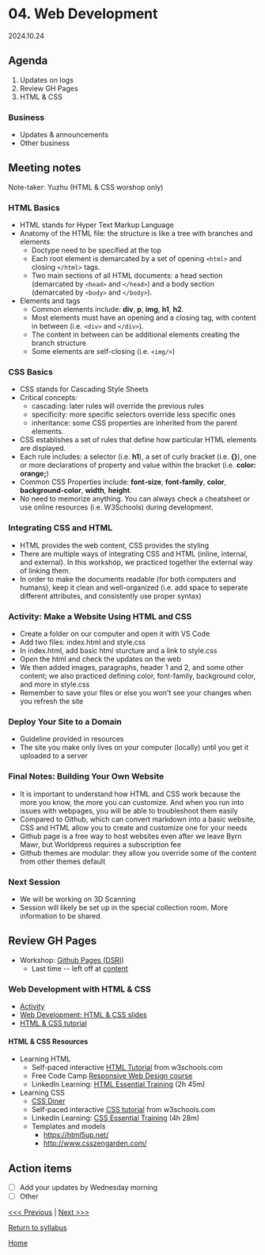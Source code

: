 # 04. Web Development

2024.10.24

## Agenda
1. Updates on logs
2. Review GH Pages
3. HTML & CSS

### Business

- Updates & announcements
- Other business

## Meeting notes
Note-taker: Yuzhu (HTML & CSS worshop only)

### HTML Basics
- HTML stands for Hyper Text Markup Language
- Anatomy of the HTML file: the structure is like a tree with branches and elements
  - Doctype need to be specified at the top
  - Each root element is demarcated by a set of opening `<html>` and closing `</html>` tags. 
  - Two main sections of all HTML documents: a head section (demarcated by `<head>` and `</head>`) and a body section (demarcated by `<body>` and `</body>`).
- Elements and tags
  - Common elements include: **div**, **p**, **img**, **h1**, **h2**.
  - Most elements must have an opening and a closing tag, with content in between (i.e. `<div>` and `</div>`).
  - The content in between can be additional elements creating the branch structure
  - Some elements are self-closing (i.e. `<img/>`)

### CSS Basics
- CSS stands for Cascading Style Sheets 
- Critical concepts:
  - cascading: later rules will override the previous rules
  - specificity: more specific selectors override less specific ones
  - inheritance: some CSS properties are inherited from the parent elements. 
- CSS establishes a set of rules that define how particular HTML elements are displayed. 
- Each rule includes: a selector (i.e. **h1**), a set of curly bracket (i.e. **{}**), one or more declarations of property and value within the bracket (i.e. **color: orange;**) 
- Common CSS Properties include: **font-size**, **font-family**, **color**, **background-color**, **width**, **height**.
- No need to memorize anything. You can always check a cheatsheet or use online resources (i.e. W3Schools) during development. 

### Integrating CSS and HTML
- HTML provides the web content, CSS provides the styling
- There are multiple ways of integrating CSS and HTML (inline, internal, and external). In this workshop, we practiced together the external way of linking them. 
- In order to make the documents readable (for both computers and humans), keep it clean and well-organized (i.e. add space to seperate different attributes, and consistently use proper syntax)

### Activity: Make a Website Using HTML and CSS
- Create a folder on our computer and open it with VS Code
- Add two files: index.html and style.css
- In index.html, add basic html sturcture and a link to style.css
- Open the html and check the updates on the web
- We then added images, paragraphs, header 1 and 2, and some other content; we also practiced defining color, font-family, background color, and more in style.css
- Remember to save your files or else you won't see your changes when you refresh the site

### Deploy Your Site to a Domain
- Guideline provided in resources
- The site you make only lives on your computer (locally) until you get it uploaded to a server

### Final Notes: Building Your Own Website
- It is important to understand how HTML and CSS work because the more you know, the more you can customize. And when you run into issues with webpages, you will be able to troubleshoot them easily
- Compared to Github, which can convert markdown into a basic website, CSS and HTML allow you to create and customize one for your needs
- Github page is a free way to host websites even after we leave Byrn Mawr, but Worldpress requires a subscription fee
- Github themes are modular: they allow you override some of the content from other themes default

### Next Session
- We will be working on 3D Scanning
- Session will likely be set up in the special collection room. More information to be shared.


## Review GH Pages

- Workshop: [Github Pages (DSRI)](https://github.com/tri-cods/github-pages)
  - Last time -- left off at [content](https://github.com/tri-cods/github-pages/blob/main/sections/05-content.md)

### Web Development with HTML & CSS
- [Activity](../resources/html-instructions.md)
- [Web Development: HTML & CSS slides](https://brynmawr-my.sharepoint.com/:p:/g/personal/amcgrath1_brynmawr_edu/Ebk0Itz2FClIj1Sbk5boNCYBa7Ip2LI8AAozEOYU8XJjFw?e=xixKog)
- [HTML & CSS tutorial](https://github.com/tri-cods/html-css)

#### HTML & CSS Resources
- Learning HTML
  - Self-paced interactive [HTML Tutorial](https://www.w3schools.com/html/) from w3schools.com
  - Free Code Camp [Responsive Web Design course](https://www.freecodecamp.org/learn/responsive-web-design/#basic-html-and-html5)
  - LinkedIn Learning: [HTML Essential Training](https://www.linkedin.com/learning/html-essential-training-4/) (2h 45m)
- Learning CSS
  - [CSS Diner](https://flukeout.github.io/)
  - Self-paced interactive [CSS tutorial](https://www.w3schools.com/css/) from w3schools.com
  - LinkedIn Learning: [CSS Essential Training](https://www.linkedin.com/learning/css-essential-training-3/) (4h 28m)
  - Templates and models
    - https://html5up.net/
    - http://www.csszengarden.com/


## Action items
- [ ] Add your updates by Wednesday morning
- [ ] Other

[<<< Previous](03-github-pages.md) | [Next >>>]()

[Return to syllabus](../syllabus.md)

[Home](../README.md)
